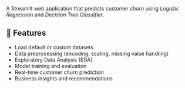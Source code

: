 A Streamlit web application that predicts customer churn using *Logistic Regression* and *Decision Tree Classifier*.

## 🚀 Features
- Load default or custom datasets
- Data preprocessing (encoding, scaling, missing value handling)
- Exploratory Data Analysis (EDA)
- Model training and evaluation
- Real-time customer churn prediction
- Business insights and recommendations
